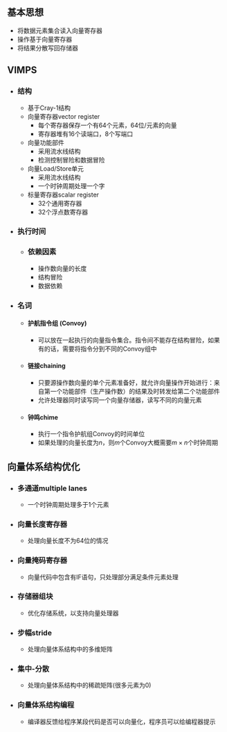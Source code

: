 ## 基本思想
- 将数据元素集合读入向量寄存器
- 操作基于向量寄存器
- 将结果分散写回存储器
## VIMPS
- ### 结构
	- 基于Cray-1结构
	- 向量寄存器vector register
		- 每个寄存器保存一个有64个元素，64位/元素的向量
		- 寄存器堆有16个读端口，8个写端口
	- 向量功能部件
		- 采用流水线结构
		- 检测控制冒险和数据冒险
	- 向量Load/Store单元
		- 采用流水线结构
		- 一个时钟周期处理一个字
	- 标量寄存器scalar register
		- 32个通用寄存器
		- 32个浮点数寄存器
- ### 执行时间
	- ### 依赖因素
		- 操作数向量的长度
		- 结构冒险
		- 数据依赖
- ### 名词
	- #### 护航指令组 (Convoy)
		- 可以放在一起执行的向量指令集合。指令间不能存在结构冒险，如果有的话，需要将指令分到不同的Convoy组中
	- #### 链接chaining
		- 只要源操作数向量的单个元素准备好，就允许向量操作开始进行：来自第一个功能部件（生产操作数）的结果及时转发给第二个功能部件
		- 允许处理器同时读写同一个向量存储器，读写不同的向量元素
	- #### 钟鸣chime
		- 执行一个指令护航组Convoy的时间单位
		- 如果处理的向量长度为$n$，则$m$个Convoy大概需要$m\times n$个时钟周期
## 向量体系结构优化
- ### 多通道multiple lanes
	- 一个时钟周期处理多于1个元素
- ### 向量长度寄存器
	- 处理向量长度不为64位的情况
- ### 向量掩码寄存器
	- 向量代码中包含有IF语句，只处理部分满足条件元素处理
- ### 存储器组块
	- 优化存储系统，以支持向量处理器
- ### 步幅stride
	- 处理向量体系结构中的多维矩阵
- ### 集中-分散
	- 处理向量体系结构中的稀疏矩阵(很多元素为0)
- ### 向量体系结构编程
	- 编译器反馈给程序某段代码是否可以向量化，程序员可以给编程器提示